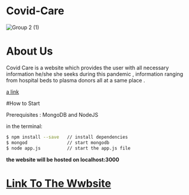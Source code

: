 # Covid-Care
![Group 2 (1)](https://user-images.githubusercontent.com/68319172/95670467-e6d40d00-0ba8-11eb-8143-6668a5a2f21b.png)
# About Us
Covid Care is a website which provides the user with all necessary information he/she she seeks during this pandemic , information ranging from hospital beds to plasma donors all at a same place .

[a link](https://secure-oasis-85299.herokuapp.com/)

#How to Start

Prerequisites : MongoDB and NodeJS

in the terminal:
```bash
$ npm install --save   // install dependencies
$ mongod               // start mongodb
$ node app.js          // start the app.js file
```
**the website will be hosted on localhost:3000**

# [Link To The Wwbsite](https://secure-oasis-85299.herokuapp.com/)


